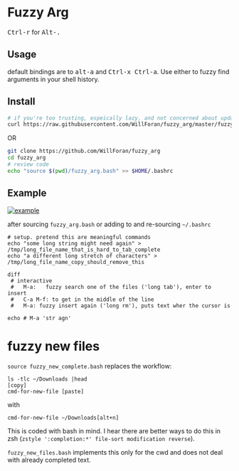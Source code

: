 # Fuzzy Arg
<kbd>Ctrl-r</kbd> for <kbd>Alt-.</kbd>

## Usage
default bindings are to <kbd>alt-a</kbd> and <kbd>Ctrl-x Ctrl-a</kbd>. Use either to fuzzy find arguments in your shell history.

## Install
```bash
# if you're too trusting, espeically lazy, and not concerned about updates
curl https://raw.githubusercontent.com/WillForan/fuzzy_arg/master/fuzzy_arg.bash >> $HOME/.bashrc
```

 OR

```bash
git clone https://github.com/WillForan/fuzzy_arg
cd fuzzy_arg
# review code
echo "source $(pwd)/fuzzy_arg.bash" >> $HOME/.bashrc
```

## Example

[![example](https://asciinema.org/a/piZnUrRVqqTzbDc4S9VsvaCyl.png)](https://asciinema.org/a/piZnUrRVqqTzbDc4S9VsvaCyl?autoplay=1)

after sourcing `fuzzy_arg.bash` or adding to and re-sourcing `~/.bashrc`

```
# setup. pretend this are meaningful commands
echo "some long string might need again" > /tmp/long_file_name_that_is_hard_to_tab_complete
echo "a different long stretch of characters" > /tmp/long_file_name_copy_should_remove_this

diff 
 # interactive
 #   M-a:   fuzzy search one of the files ('long tab'), enter to insert
 #   C-a M-f: to get in the middle of the line
 #   M-a: fuzzy insert again ('long rm'), puts text wher the cursor is

echo # M-a 'str agn'
```

# fuzzy new files

`source fuzzy_new_complete.bash` replaces the workflow:

```
ls -tlc ~/Downloads |head
[copy]
cmd-for-new-file [paste]
```

with 
```
cmd-for-new-file ~/Downloads[alt+n]
```

This is coded with bash in mind.
I hear there are better ways to do this in zsh (`zstyle ':completion:*' file-sort modification reverse`).


`fuzzy_new_files.bash` implements this only for the cwd and does not deal with already completed text.
